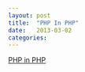 ```yaml
---
layout: post
title:  "PHP In PHP"
date:   2013-03-02
categories: 
---
```


[PHP in PHP](https://github.com/ircmaxell/PHPPHP)
